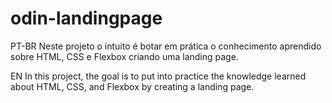 # odin-landingpage
<p>PT-BR
    Neste projeto o intuito é botar em prática o conhecimento aprendido sobre HTML, CSS e Flexbox criando uma landing page.</p>

<p>EN
    In this project, the goal is to put into practice the knowledge learned about HTML, CSS, and Flexbox by creating a landing page.</p>